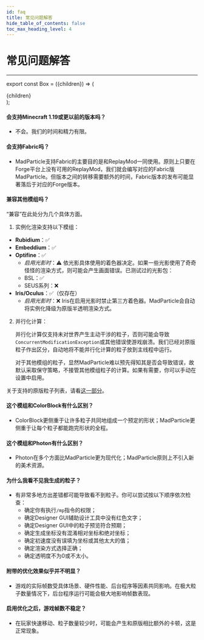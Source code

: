 ```yaml
---
id: faq
title: 常见问题解答
hide_table_of_contents: false
toc_max_heading_level: 4
---
```


# 常见问题解答

---

export const Box = ({children}) => (
  <div style={{
    backgroundColor: 'transparent',
    border: '2px solid #3399ff',
    borderRadius: '12px',
    'padding': '1rem',
    'padding-bottom': '0rem',
    'margin-bottom': '1rem',
  }}>
  {children}
  </div>
);



<Box>

  #### 会支持Minecraft 1.19或更以前的版本吗？

  - 不会。我们的时间和精力有限。

</Box>

<Box>

  #### 会支持Fabric吗？

  - MadParticle支持Fabric的主要目的是和ReplayMod一同使用。原则上只要在Forge平台上没有可用的ReplayMod，我们就会编写对应的Fabric版MadParticle。但版本之间的转移需要额外的时间，Fabric版本的发布可能显著落后于对应的Forge版本。

</Box>

<Box>

#### 兼容其他模组吗？

“兼容”在此处分为几个具体方面。

1. 实例化渲染支持以下模组：

- **Rubidium**：✅
- **Embeddium**：✅
- **Optifine**：✅
    - *启用光影时*：⚠️ 依光影具体使用的着色器决定。如果一些光影使用了奇奇怪怪的渲染方式，则可能会产生画面错误。已测试过的光影包：
    - BSL：✅
    - SEUS系列：❌
- **Iris/Oculus**：✅（仅存在）
    - *启用光影时*：❌ Iris在启用光影时禁止第三方着色器。MadParticle会自动将实例化降级为原版半透明渲染方式。

2. 并行化计算：

    并行化计算仅支持未对世界产生主动干涉的粒子，否则可能会导致`ConcurrentModificationException`或其他错误使游戏崩溃。我们已经对原版粒子作出区分，自动地将不能并行化计算的粒子放到主线程中运行。

    对于其他模组的粒子，显然MadParticle难以预先得知其是否会导致错误，故默认采取保守策略，不接管其他模组粒子的计算。如果有需要，你可以手动在设置中启用。

关于支持的原版粒子列表，请看[这一部分](config/#性能原理)。

</Box>

<Box>

#### 这个模组和ColorBlock有什么区别？

  - ColorBlock更侧重于让许多粒子共同地组成一个预定的形状；MadParticle更侧重于让每个粒子都能跑完形状的全程。

</Box>

<Box>

#### 这个模组和Photon有什么区别？

  - Photon在多个方面比MadParticle更为现代化；MadParticle原则上不引入新的美术资源。

</Box>

<Box>

#### 为什么我看不见我生成的粒子？
- 有非常多地方出差错都可能导致看不到粒子。你可以尝试按以下顺序依次检查：
    - 确定你有执行`/mp`指令的权限；
    - 确定Designer GUI辅助设计工具中没有红色文字；
    - 确定Designer GUI中的粒子预览符合预期；
    - 确定生成坐标没有混淆相对坐标和绝对坐标；
    - 确定初速度没有误填为坐标或其他太大的值；
    - 确定渲染方式选择正确；
    - 确定透明度不为0或不太小。

</Box>

<Box>

#### 附带的优化效果似乎并不明显？

  - 游戏的实际帧数受具体场景、硬件性能、后台程序等因素共同影响。在极大粒子数量情况下，后台程序运行可能会极大地影响帧数表现。

</Box>

<Box>

#### 启用优化之后，游戏帧数不稳定？

- 在玩家快速移动、粒子数量较少时，可能会产生和原版相比额外的卡顿，这是正常现象。

</Box>
